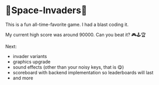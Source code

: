 # 👾Space-Invaders👾

This is a fun all-time-favorite game. I had a blast coding it. 

My current high score was around 90000. Can you beat it? 🎮🕹🏆

Next:
- invader variants
- graphics upgrade
- sound effects (other than your noisy keys, that is 😋)
- scoreboard with backend implementation so leaderboards will last
- and more
